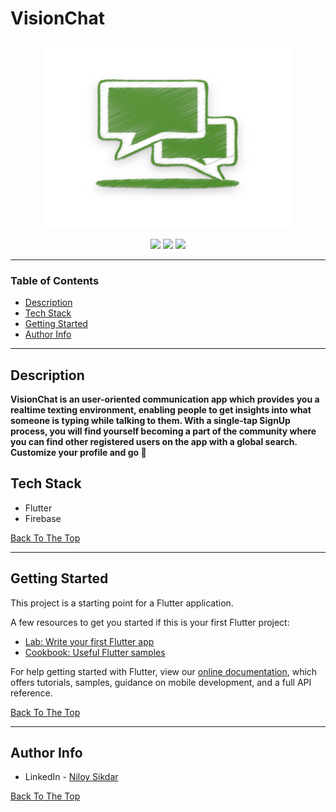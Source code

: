 # VisionChat

<!-- <img src="https://socialify.git.ci/niloysikdar/VisionChat/image?description=1&font=Inter&forks=1&issues=1&language=1&owner=1&pattern=Brick%20Wall&pulls=1&stargazers=1&theme=Dark" width="700"> -->
<p align="center"><img src="./assets/icons/icon_512.png" height="300" width="400"></p>

<p align="center">
<img src="https://forthebadge.com/images/badges/built-with-love.svg">
<img src="https://forthebadge.com/images/badges/built-for-android.svg">
<img src="https://forthebadge.com/images/badges/powered-by-coffee.svg">
</p>

---

### Table of Contents

- [Description](#description)
- [Tech Stack](#Tech-Stack)
- [Getting Started](#Getting-Started)
- [Author Info](#author-info)

---

## Description

**VisionChat is an user-oriented communication app which provides you a realtime texting environment, enabling people to get insights into what someone is typing while talking to them. With a single-tap SignUp process, you will find yourself becoming a part of the community where you can find other registered users on the app with a global search. Customize your profile and go 🎉**

## Tech Stack

- Flutter
- Firebase

[Back To The Top](#VisionChat)

---


## Getting Started

This project is a starting point for a Flutter application.

A few resources to get you started if this is your first Flutter project:

- [Lab: Write your first Flutter app](https://flutter.dev/docs/get-started/codelab)
- [Cookbook: Useful Flutter samples](https://flutter.dev/docs/cookbook)

For help getting started with Flutter, view our
[online documentation](https://flutter.dev/docs), which offers tutorials,
samples, guidance on mobile development, and a full API reference.

[Back To The Top](#VisionChat)

---

## Author Info

- LinkedIn - [Niloy Sikdar](https://www.linkedin.com/in/niloysikdar/)

[Back To The Top](#VisionChat)


